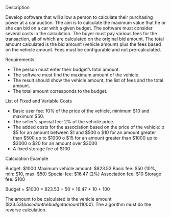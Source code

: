 Description

Develop software that will allow a person to calculate their purchasing power at a car auction. The aim is to calculate the maximum value that he or she can bid on a car with a given budget. The software must consider several costs in the calculation. The buyer must pay various fees for the transaction, all of which are calculated on the original bid amount. The total amount calculated is the bid amount (vehicle amount) plus the fees based on the vehicle amount. Fees must be configurable and not pre-calculated.

Requirements

-	The person must enter their budget’s total amount.
-	The software must find the maximum amount of the vehicle. 
-	The result should show the vehicle amount, the list of fees and the total amount.
-	The total amount corresponds to the budget.

List of Fixed and Variable Costs

-	Basic user fee: 10% of the price of the vehicle, minimum $10 and maximum $50. 
-	The seller's special fee: 2% of the vehicle price. 
-	The added costs for the association based on the price of the vehicle:
o	$5 for an amount between $1 and $500
o	$10 for an amount greater than $500 up to $1000
o	$15 for an amount greater than $1000 up to $3000
o	$20 for an amount over $3000
-	A fixed storage fee of $100

Calculation Example

Budget: $1000 
Maximum vehicle amount: $823.53 
Basic fee: $50 (10%, min: $10, max. $50)
Special fee: $16.47 (2%)
Association fee: $10 
Storage fee: $100 

Budget = $1000 = 823.53 + 50 + 16.47 + 10 + 100

The amount to be calculated is the vehicle amount ($823.53) based on the budget amount ($1000). The algorithm must do the reverse calculation.
